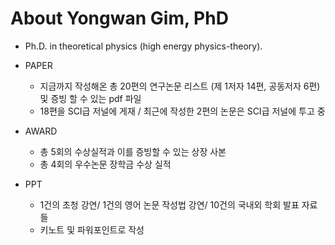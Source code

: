 # About Yongwan Gim, PhD
- Ph.D. in theoretical physics (high energy physics-theory).

- PAPER
  - 지금까지 작성해온 총 20편의 연구논문 리스트 (제 1저자 14편, 공동저자 6편) 및 증빙 할 수 있는 pdf 파일
  - 18편을 SCI급 저널에 게재 / 최근에 작성한 2편의 논문은 SCI급 저널에 투고 중

- AWARD
  - 총 5회의 수상실적과 이를 증빙할 수 있는 상장 사본
  - 총 4회의 우수논문 장학금 수상 실적

- PPT
  - 1건의 초청 강연/ 1건의 영어 논문 작성법 강연/ 10건의 국내외 학회 발표 자료들
  - 키노트 및 파워포인트로 작성
  

